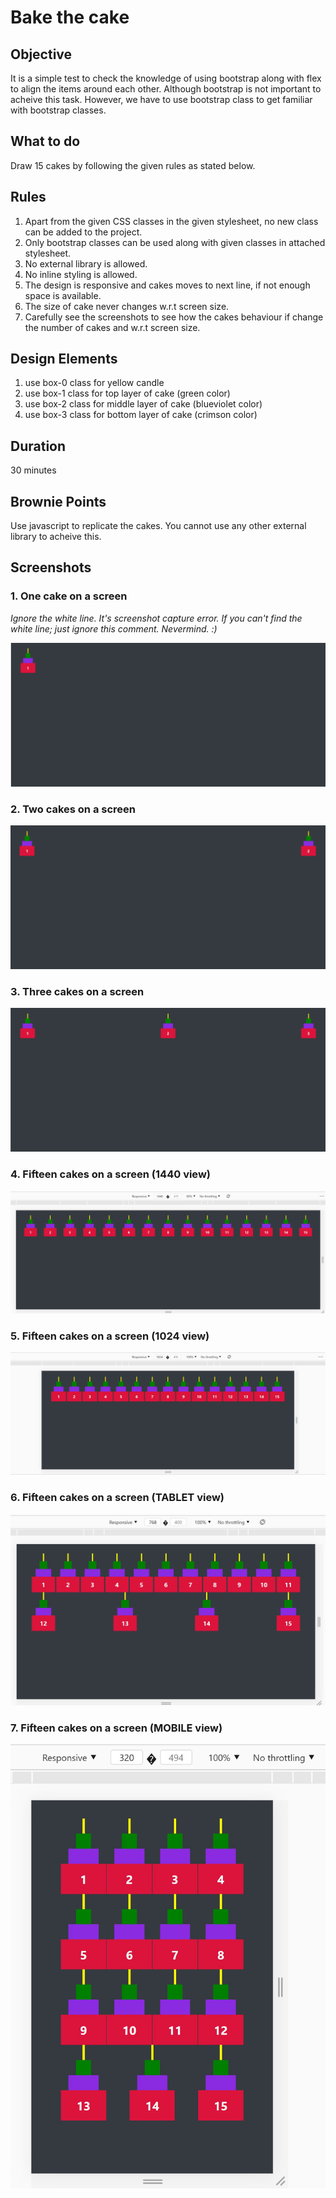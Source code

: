 # Bake the cake

## Objective

It is a simple test to check the knowledge of using bootstrap along with flex to align the items around each other. Although bootstrap is not important to acheive this task. However, we have to use bootstrap class to get familiar with bootstrap classes.

## What to do

Draw 15 cakes by following the given rules as stated below.

## Rules

1. Apart from the given CSS classes in the given stylesheet, no new class can be added to the project.
2. Only bootstrap classes can be used along with given classes in attached stylesheet.
3. No external library is allowed.
4. No inline styling is allowed.
5. The design is responsive and cakes moves to next line, if not enough space is available.
6. The size of cake never changes w.r.t screen size.
7. Carefully see the screenshots to see how the cakes behaviour if change the number of cakes and w.r.t screen size.

## Design Elements

1. use box-0 class for yellow candle
2. use box-1 class for top layer of cake (green color)
3. use box-2 class for middle layer of cake (blueviolet color)
4. use box-3 class for bottom layer of cake (crimson color)

## Duration

30 minutes

## Brownie Points

Use javascript to replicate the cakes. You cannot use any other external library to acheive this.

## Screenshots

### 1. One cake on a screen
_Ignore the white line. It's screenshot capture error. If you can't find the white line; just ignore this comment.  Nevermind. :)_

![1 Cake on a screen](/screenshots/1-on-a-screen.jpg)

### 2. Two cakes on a screen

![2 Cake on a screen](/screenshots/2-on-a-screen.jpg)

### 3. Three cakes on a screen

![3 Cake on a screen](/screenshots/3-on-a-screen.jpg)

### 4. Fifteen cakes on a screen (1440 view)

![15 Cake on a screen](/screenshots/1440-screenshot.jpg)

### 5. Fifteen cakes on a screen (1024 view)

![15 Cake on a screen](/screenshots/1024-screenshot.jpg)

### 6. Fifteen cakes on a screen (TABLET view)

![15 Cake on a screen](/screenshots/table-view.jpg)

### 7. Fifteen cakes on a screen (MOBILE view)

![15 Cake on a screen](/screenshots/mobile-view-320.jpg)
